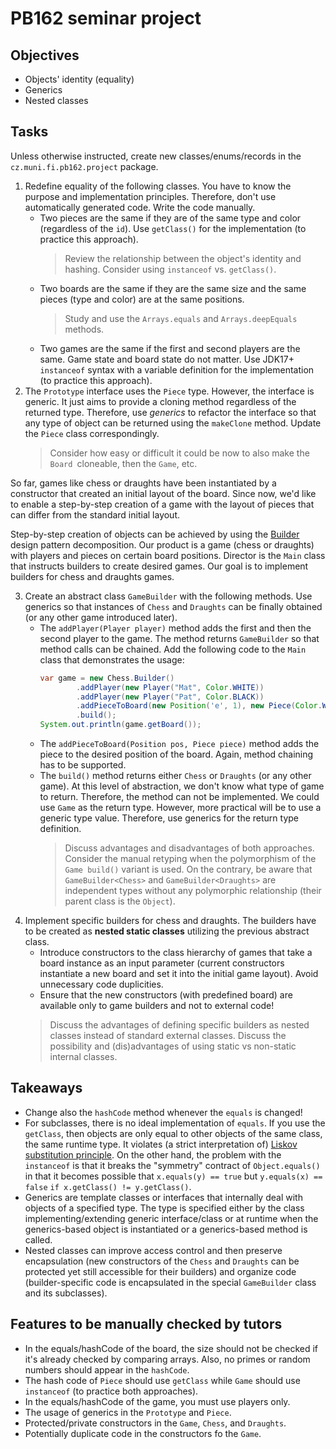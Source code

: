 # PB162 seminar project

## Objectives
* Objects' identity (equality)
* Generics
* Nested classes

## Tasks
Unless otherwise instructed, create new classes/enums/records in the `cz.muni.fi.pb162.project` package.

1. Redefine equality of the following classes. You have to know the purpose and implementation principles. 
   Therefore, don't use automatically generated code. Write the code manually.
    - Two pieces are the same if they are of the same type and color (regardless of the `id`). 
      Use `getClass()` for the implementation (to practice this approach).
      > Review the relationship between the object's identity and hashing. Consider using `instanceof` vs. `getClass()`.
    - Two boards are the same if they are the same size and the same pieces (type and color) are at the same positions.
      > Study and use the `Arrays.equals` and `Arrays.deepEquals` methods.
    - Two games are the same if the first and second players are the same.
      Game state and board state do not matter.
      Use JDK17+ `instanceof` syntax with a variable definition for the implementation (to practice this approach).
2. The `Prototype` interface uses the `Piece` type. However, the interface is generic. It just aims to provide
   a cloning method regardless of the returned type. Therefore, use _generics_ to refactor the interface so that
   any type of object can be returned using the `makeClone` method. Update the `Piece` class correspondingly.
   > Consider how easy or difficult it could be now to also make the `Board `cloneable, then the `Game`, etc.  

So far, games like chess or draughts have been instantiated by a constructor that created an initial layout of the board.
Since now, we'd like to enable a step-by-step creation of a game with the layout of pieces that can differ from 
the standard initial layout. 

Step-by-step creation of objects can be achieved by using the [Builder](https://en.wikipedia.org/wiki/Builder_pattern) 
design pattern decomposition. Our product is a game (chess or draughts) with players and pieces on certain board positions.
Director is the `Main` class that instructs builders to create desired games.
Our goal is to implement builders for chess and draughts games.

3. Create an abstract class `GameBuilder` with the following methods. Use generics so that instances of `Chess` and `Draughts` 
can be finally obtained (or any other game introduced later).
    - The `addPlayer(Player player)` method adds the first and then the second player to the game. The method returns `GameBuilder`
      so that method calls can be chained. Add the following code to the `Main` class that demonstrates the usage:
      ```java
      var game = new Chess.Builder()
              .addPlayer(new Player("Mat", Color.WHITE))
              .addPlayer(new Player("Pat", Color.BLACK))
              .addPieceToBoard(new Position('e', 1), new Piece(Color.WHITE, PieceType.KING))
              .build();
      System.out.println(game.getBoard());
      ```
    - The `addPieceToBoard(Position pos, Piece piece)` method adds the piece to the desired position of the board.
      Again, method chaining has to be supported.
    - The `build()` method returns either `Chess` or `Draughts` (or any other game). 
      At this level of abstraction, we don't know what type of game to return. Therefore, the method can not be implemented.
      We could use `Game` as the return type. However, more practical will be to use a generic type value. 
      Therefore, use generics for the return type definition. 
      > Discuss advantages and disadvantages of both approaches. Consider the manual retyping when the polymorphism 
        of the `Game build()` variant is used. On the contrary, be aware that `GameBuilder<Chess>` and 
        `GameBuilder<Draughts>` are independent types without any polymorphic relationship (their parent class 
        is the `Object`).
4. Implement specific builders for chess and draughts. The builders have to be created as **nested static classes**
   utilizing the previous abstract class.
    - Introduce constructors to the class hierarchy of games that take a board instance as an input parameter 
      (current constructors instantiate a new board and set it into the initial game layout). 
      Avoid unnecessary code duplicities.
    - Ensure that the new constructors (with predefined board) are available only to game builders and not to external code!
    > Discuss the advantages of defining specific builders as nested classes instead of standard external classes.
    > Discuss the possibility and (dis)advantages of using static vs non-static internal classes.

## Takeaways
* Change also the `hashCode` method whenever the `equals` is changed!
* For subclasses, there is no ideal implementation of `equals`. 
  If you use the `getClass`, then objects are only equal to other objects of the same class, the same runtime type. 
  It violates (a strict interpretation of) [Liskov substitution principle](https://en.wikipedia.org/wiki/Liskov_substitution_principle).
  On the other hand, the problem with the `instanceof` is that it breaks the "symmetry" contract of 
  `Object.equals()` in that it becomes possible that `x.equals(y) == true` but `y.equals(x) == false`
  `if x.getClass() != y.getClass()`.  
* Generics are template classes or interfaces that internally deal with objects of a specified type. The type is specified either 
  by the class implementing/extending generic interface/class or at runtime when the generics-based object is instantiated 
  or a generics-based method is called.
* Nested classes can improve access control and then preserve encapsulation (new constructors of the `Chess` and `Draughts`
  can be protected yet still accessible for their builders) and organize code (builder-specific code is encapsulated in 
  the special `GameBuilder` class and its subclasses).

## Features to be manually checked by tutors 
* In the equals/hashCode of the board, the size should not be checked if it's already checked by comparing arrays.
  Also, no primes or random numbers should appear in the `hashCode`.
* The hash code of `Piece` should use `getClass` while `Game` should use `instanceof` (to practice both approaches).
* In the equals/hashCode of the game, you must use players only.
* The usage of generics in the `Prototype` and `Piece`.
* Protected/private constructors in the `Game`, `Chess`, and `Draughts`. 
* Potentially duplicate code in the constructors fo the `Game`. 

